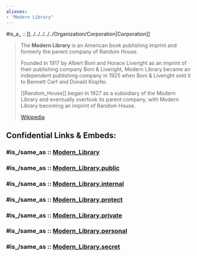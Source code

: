 ```yaml
---
aliases:
- "Modern Library"
---
```


#is_a_ :: [[../../../../../Organization/Corporation|Corporation]] 


> The **Modern Library** is an American book publishing imprint 
> and formerly the parent company of Random House. 
> 
> Founded in 1917 by Albert Boni and Horace Liveright 
> as an imprint of their publishing company Boni & Liveright, 
> Modern Library became an independent publishing company in 1925 
> when Boni & Liveright sold it to Bennett Cerf and Donald Klopfer. 
> 
> [[Random_House]] began in 1927 as a subsidiary of the Modern Library 
> and eventually overtook its parent company, 
> with Modern Library becoming an imprint of Random House.
>
> [Wikipedia](https://en.wikipedia.org/wiki/Modern%20Library)


## Confidential Links & Embeds: 

### #is_/same_as :: [Modern_Library](/_Standards/Society/Communication/Media/Writing/Book/Publisher/Modern_Library.md) 

### #is_/same_as :: [Modern_Library.public](/_public/Society/Communication/Media/Writing/Book/Publisher/Modern_Library.public.md) 

### #is_/same_as :: [Modern_Library.internal](/_internal/Society/Communication/Media/Writing/Book/Publisher/Modern_Library.internal.md) 

### #is_/same_as :: [Modern_Library.protect](/_protect/Society/Communication/Media/Writing/Book/Publisher/Modern_Library.protect.md) 

### #is_/same_as :: [Modern_Library.private](/_private/Society/Communication/Media/Writing/Book/Publisher/Modern_Library.private.md) 

### #is_/same_as :: [Modern_Library.personal](/_personal/Society/Communication/Media/Writing/Book/Publisher/Modern_Library.personal.md) 

### #is_/same_as :: [Modern_Library.secret](/_secret/Society/Communication/Media/Writing/Book/Publisher/Modern_Library.secret.md)

